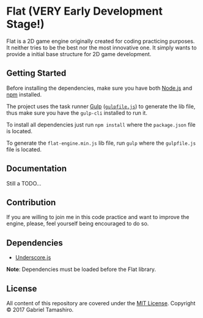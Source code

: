 # Flat (VERY Early Development Stage!)

Flat is a 2D game engine originally created for coding practicing purposes. It neither tries to be the best nor the most innovative one. It simply wants to provide a initial base structure for 2D game development.

## Getting Started

Before installing the dependencies, make sure you have both [Node.js](https://nodejs.org/en/) and [npm](https://www.npmjs.com/) installed.

The project uses the task runner [Gulp](http://gulpjs.com/) ([`gulpfile.js`](gulpfile.js)) to generate the lib file, thus make sure you have the `gulp-cli` installed to run it.

To install all dependencies just run `npm install` where the `package.json` file is located.

To generate the `flat-engine.min.js` lib file, run `gulp` where the `gulpfile.js` file is located.

## Documentation

Still a TODO...

## Contribution

If you are willing to join me in this code practice and want to improve the engine, please, feel yourself being encouraged to do so.

## Dependencies

* [Underscore.js](http://underscorejs.org)

**Note**: Dependencies must be loaded before the Flat library.

## License

All content of this repository are covered under the [MIT License](https://opensource.org/licenses/MIT). Copyright © 2017 Gabriel Tamashiro.
